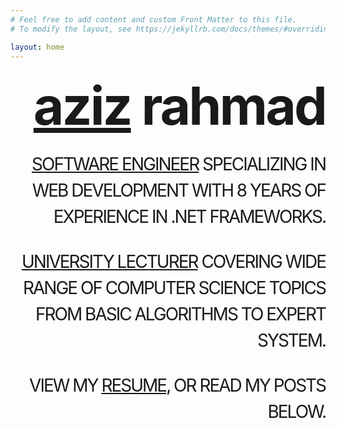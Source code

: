 ```yaml
---
# Feel free to add content and custom Front Matter to this file.
# To modify the layout, see https://jekyllrb.com/docs/themes/#overriding-theme-defaults

layout: home
---
```

<style type="text/css" media="screen">
  .container {
    margin: 10px auto;
    text-align: right;
  }
  h1 {
    margin: 30px 0;
    font-size: 6em;
    line-height: 1;
    letter-spacing: -3px;
  }
  .subtitle {
    margin: 30px 0;
    font-size: 2em;
    line-height: 1.5;
    letter-spacing: -2px;
  }
</style>

<div class="container">
  <h1><strong><a href="/about">aziz</a></strong> rahmad</h1>
  <p class="subtitle"><a href="/projects">SOFTWARE ENGINEER</a> SPECIALIZING IN WEB DEVELOPMENT WITH 8 YEARS OF EXPERIENCE IN .NET FRAMEWORKS.</p>
  <p class="subtitle"><a href="/lecturing">UNIVERSITY LECTURER</a> COVERING WIDE RANGE OF COMPUTER SCIENCE TOPICS FROM BASIC ALGORITHMS TO EXPERT SYSTEM.</p>
  <p class="subtitle">VIEW MY <a href="/resume">RESUME</a>, OR READ MY POSTS BELOW.</p>
</div>
